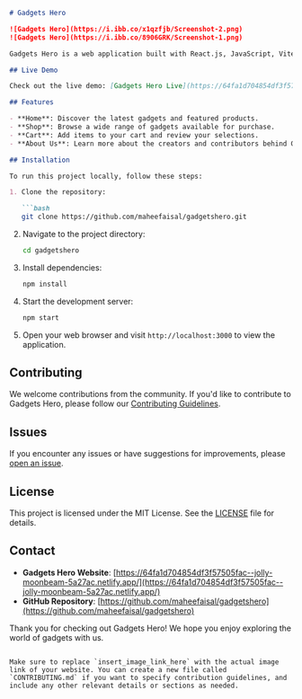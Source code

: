 
```markdown
# Gadgets Hero

![Gadgets Hero](https://i.ibb.co/x1qzfjb/Screenshot-2.png)
![Gadgets Hero](https://i.ibb.co/8906GRK/Screenshot-1.png)

Gadgets Hero is a web application built with React.js, JavaScript, Vite, React Router DOM, and Tailwind CSS. It offers a seamless shopping experience for gadget enthusiasts, providing features like browsing products, adding items to the cart, and learning more about the team behind the project.

## Live Demo

Check out the live demo: [Gadgets Hero Live](https://64fa1d704854df3f57505fac--jolly-moonbeam-5a27ac.netlify.app/)

## Features

- **Home**: Discover the latest gadgets and featured products.
- **Shop**: Browse a wide range of gadgets available for purchase.
- **Cart**: Add items to your cart and review your selections.
- **About Us**: Learn more about the creators and contributors behind Gadgets Hero.

## Installation

To run this project locally, follow these steps:

1. Clone the repository:

   ```bash
   git clone https://github.com/maheefaisal/gadgetshero.git
   ```

2. Navigate to the project directory:

   ```bash
   cd gadgetshero
   ```

3. Install dependencies:

   ```bash
   npm install
   ```

4. Start the development server:

   ```bash
   npm start
   ```

5. Open your web browser and visit `http://localhost:3000` to view the application.

## Contributing

We welcome contributions from the community. If you'd like to contribute to Gadgets Hero, please follow our [Contributing Guidelines](CONTRIBUTING.md).

## Issues

If you encounter any issues or have suggestions for improvements, please [open an issue](https://github.com/maheefaisal/gadgetshero/issues).

## License

This project is licensed under the MIT License. See the [LICENSE](LICENSE) file for details.

## Contact

- **Gadgets Hero Website**: [https://64fa1d704854df3f57505fac--jolly-moonbeam-5a27ac.netlify.app/](https://64fa1d704854df3f57505fac--jolly-moonbeam-5a27ac.netlify.app/)
- **GitHub Repository**: [https://github.com/maheefaisal/gadgetshero](https://github.com/maheefaisal/gadgetshero)

Thank you for checking out Gadgets Hero! We hope you enjoy exploring the world of gadgets with us.
```

Make sure to replace `insert_image_link_here` with the actual image link of your website. You can create a new file called `CONTRIBUTING.md` if you want to specify contribution guidelines, and include any other relevant details or sections as needed.